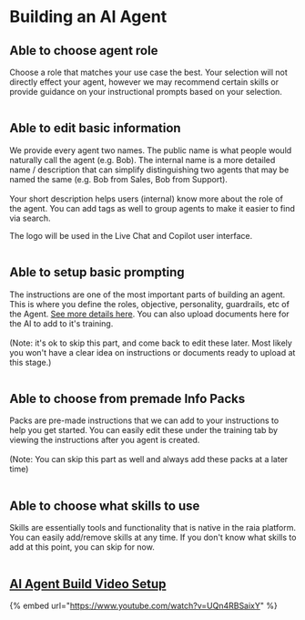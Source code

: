 # Building an AI Agent

## Able to choose agent role

Choose a role that matches your use case the best. Your selection will not directly effect your agent, however we may recommend certain skills or provide guidance on your instructional prompts based on your selection.&#x20;

<figure><img src=".gitbook/assets/Screenshot 2025-07-19 at 2.36.24 PM (1).png" alt=""><figcaption></figcaption></figure>

## Able to edit basic information

We provide every agent two names. The public name is what people would naturally call the agent (e.g. Bob). The internal name is a more detailed name / description that can simplify distinguishing two agents that may be named the same (e.g. Bob from Sales, Bob from Support). \
\
Your short description helps users (internal) know more about the role of the agent. You can add tags as well to group agents to make it easier to find via search.

The logo will be used in the Live Chat and Copilot user interface.

<figure><img src=".gitbook/assets/Screenshot 2025-07-19 at 2.37.32 PM.png" alt=""><figcaption></figcaption></figure>

## Able to setup basic prompting

The instructions are one of the most important parts of building an agent. This is where you define the roles, objective, personality, guardrails, etc of the Agent. [See more details here](ai-training/setup-of-instructions.md). You can also upload documents here for the AI to add to it's training.\
\
(Note: it's ok to skip this part, and come back to edit these later. Most likely you won't have a clear idea on instructions or documents ready to upload at this stage.)

<figure><img src=".gitbook/assets/Screenshot 2025-07-19 at 2.38.10 PM.png" alt=""><figcaption></figcaption></figure>

## Able to choose from premade Info Packs

Packs are pre-made instructions that we can add to your instructions to help you get started. You can easily edit these under the training tab by viewing the instructions after you agent is created.\
\
(Note: You can skip this part as well and always add these packs at a later time)

<figure><img src=".gitbook/assets/Screenshot 2025-07-19 at 2.38.51 PM (1).png" alt=""><figcaption></figcaption></figure>

## Able to choose what skills to use

Skills are essentially tools and functionality that is native in the raia platform.  You can easily add/remove skills at any time. If you don't know what skills to add at this point, you can skip for now.

<figure><img src=".gitbook/assets/Screenshot 2025-07-19 at 2.39.37 PM (1).png" alt=""><figcaption></figcaption></figure>

## [AI Agent Build Video Setup](https://www.youtube.com/watch?v=UQn4RBSaixY)

{% embed url="https://www.youtube.com/watch?v=UQn4RBSaixY" %}


